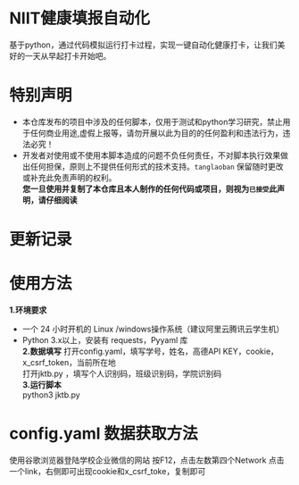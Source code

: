 # **NIIT健康填报自动化**  
基于python，通过代码模拟运行打卡过程，实现一键自动化健康打卡，让我们美好的一天从早起打卡开始吧。

# **特别声明**  
- 本仓库发布的项目中涉及的任何脚本，仅用于测试和python学习研究，禁止用于任何商业用途,虚假上报等，请勿开展以此为目的的任何盈利和违法行为，违法必究！  
- 开发者对使用或不使用本脚本造成的问题不负任何责任，不对脚本执行效果做出任何担保，原则上不提供任何形式的技术支持。<code>tanglaoban</code> 保留随时更改或补充此免责声明的权利。  
**您一旦使用并复制了本仓库且本人制作的任何代码或项目，则视为<code>已接受</code>此声明，请仔细阅读**  

# **更新记录**  

# **使用方法**  
**1.环境要求**
- 一个 24 小时开机的 Linux /windows操作系统（建议阿里云腾讯云学生机）
- Python 3.x以上，安装有 requests，Pyyaml 库  
**2.数据填写** 
打开config.yaml，填写学号，姓名，高德API KEY，cookie，x_csrf_token，当前所在地    
打开jktb.py ，填写个人识别码，班级识别码，学院识别码  
**3.运行脚本**  
python3 jktb.py

# **config.yaml 数据获取方法**  
使用谷歌浏览器登陆学校企业微信的网站
按F12，点击左数第四个Network
点击一个link，右侧即可出现cookie和x_csrf_toke，复制即可

